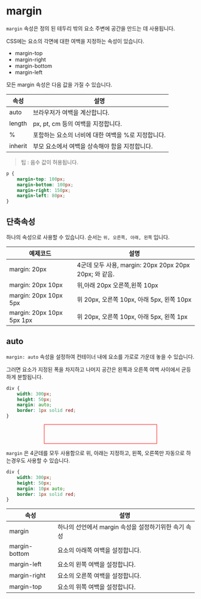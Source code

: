 # margin

`margin` 속성은 정의 된 테두리 밖의 요소 주변에 공간을 만드는 데 사용됩니다.

CSS에는 요소의 각면에 대한 여백을 지정하는 속성이 있습니다.

- margin-top
- margin-right
- margin-bottom
- margin-left

모든 margin 속성은 다음 값을 가질 수 있습니다.

속성 | 설명 
---------- | -----------
auto | 브라우저가 여백을 계산합니다.
length | px, pt, cm 등의 여백을 지정합니다.
% | 포함하는 요소의 너비에 대한 여백을 %로 지정합니다.
inherit | 부모 요소에서 여백을 상속해야 함을 지정합니다.

> 팁 : 음수 값이 허용됩니다.

```css
p {
    margin-top: 100px;
    margin-bottom: 100px;
    margin-right: 150px;
    margin-left: 80px;
}
```

## 단축속성

하나의 속성으로 사용할 수 있습니다. 순서는 `위, 오른쪽, 아래, 왼쪽` 입니다.

예제코드 | 설명 
---------- | -----------
margin: 20px | 4군데 모두 사용, margin: 20px 20px 20px 20px; 와 같음.
margin: 20px 10px | 위,아래 20px 오른쪽,왼쪽 10px
margin: 20px 10px 5px | 위 20px, 오른쪽 10px, 아래 5px, 왼쪽 10px
margin: 20px 10px 5px 1px | 위 20px, 오른쪽 10px, 아래 5px, 왼쪽 1px

## auto

`margin: auto` 속성을 설정하여 컨테이너 내에 요소를 가로로 가운데 놓을 수 있습니다.

그러면 요소가 지정된 폭을 차지하고 나머지 공간은 왼쪽과 오른쪽 여백 사이에서 균등하게 분할됩니다.

```css
div {
    width: 300px;
    height: 50px;
    margin: auto;
    border: 1px solid red;
}
```

<div style="width:300px; height:50px; margin:auto; border:1px solid red;"></div>


`margin` 은 4군데를 모두 사용함으로 위, 아래는 지정하고, 왼쪽, 오른쪽만 자동으로 하는경우도 사용할 수 있습니다.

```css
div {
    width: 300px;
    height: 50px;
    margin: 10px auto;
    border: 1px solid red;
}
```

속성 | 설명 
---------- | -----------
margin | 하나의 선언에서 margin 속성을 설정하기위한 속기 속성
margin-bottom | 요소의 아래쪽 여백을 설정합니다.
margin-left | 요소의 왼쪽 여백을 설정합니다.
margin-right | 요소의 오른쪽 여백을 설정합니다.
margin-top | 요소의 위쪽 여백을 설정합니다.

